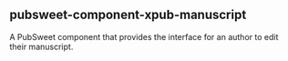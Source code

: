 ## pubsweet-component-xpub-manuscript

A PubSweet component that provides the interface for an author to edit their manuscript.
